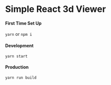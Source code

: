 # Simple React 3d Viewer

#### First Time Set Up
`yarn` or `npm i`

#### Development
`yarn start`

#### Production
`yarn run build`
